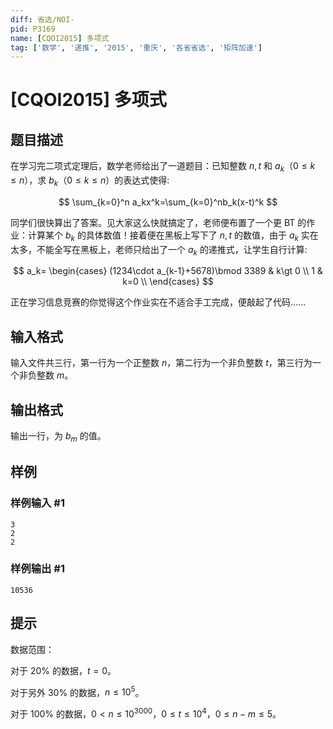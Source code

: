 ```yaml
---
diff: 省选/NOI-
pid: P3169
name: [CQOI2015] 多项式
tag: ['数学', '递推', '2015', '重庆', '各省省选', '矩阵加速']
---
```

# [CQOI2015] 多项式
## 题目描述

在学习完二项式定理后，数学老师给出了一道题目：已知整数 $n,t$ 和 $a_k$（$0\le k\le n$），求 $b_k$（$0\le k\le n$）的表达式使得:

$$
\sum_{k=0}^n a_kx^k=\sum_{k=0}^nb_k(x-t)^k
$$

同学们很快算出了答案。见大家这么快就搞定了，老师便布置了一个更 BT 的作业：计算某个 $b_k$ 的具体数值！接着便在黑板上写下了 $n,t$ 的数值，由于 $a_k$ 实在太多，不能全写在黑板上，老师只给出了一个 $a_k$ 的递推式，让学生自行计算:

$$
a_k=
\begin{cases}
(1234\cdot a_{k-1}+5678)\bmod 3389 & k\gt 0 \\
1 & k=0 \\
\end{cases}
$$

正在学习信息竞赛的你觉得这个作业实在不适合手工完成，便敲起了代码……

## 输入格式

输入文件共三行，第一行为一个正整数 $n$，第二行为一个非负整数 $t$，第三行为一个非负整数 $m$。

## 输出格式

输出一行，为 $b_m$ 的值。
## 样例

### 样例输入 #1
```
3
2
2
```
### 样例输出 #1
```
10536
```
## 提示

数据范围：

对于 $20\%$ 的数据，$t=0$。

对于另外 $30\%$ 的数据，$n\le 10^5$。

对于 $100\%$ 的数据，$0\lt n\le 10^{3000}$，$0\le t\le 10^4$，$0\le n-m\le 5$。

